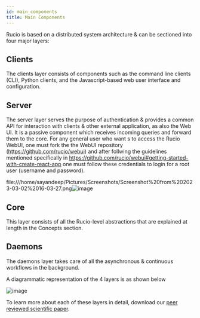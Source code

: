 ```yaml
---
id: main_components
title: Main Components
---
```


Rucio is based on a distributed system architecture & can be sectioned into four
major layers:

## Clients

The clients layer consists of components such as the command line clients (CLI),
Python clients, and the Javascript-based web user interface and configuration.

## Server

The server layer serves the purpose of authentication & provides a common API
for interaction with clients & other external application, as also the Web UI.
It is a passive component which receives incoming queries and forward them to 
the core. For any general user who want s to access the Rucio WebUI, one must 
fork the the WebUI repository (https://github.com/rucio/webui) and after follwing
the guidelines mentioned specifically in 
https://github.com/rucio/webui#getting-started-with-create-react-app one must follow 
these credentials to login for a root user (username and password).

file:///home/sayandeep/Pictures/Screenshots/Screenshot%20from%202023-03-02%2016-03-27.png![image](https://user-images.githubusercontent.com/77008026/222405999-997e93ca-1c83-42b9-8013-bbce572273f6.png)



## Core

This layer consists of all the Rucio-level abstractions that are explained at
length in the Concepts section.

## Daemons

The daemons layer takes care of all the asynchronous & continuous workflows in
the background.

A diagrammatic representation of the 4 layers is as shown below

![image](/img/architecture.png)

To learn more about each of these layers in detail, download our [peer reviewed
scientific paper](https://link.springer.com/article/10.1007/s41781-019-0026-3).
